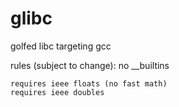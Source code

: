 # glibc
golfed libc targeting gcc

rules (subject to change):
	no __builtins
	
	requires ieee floats (no fast math)
	requires ieee doubles
